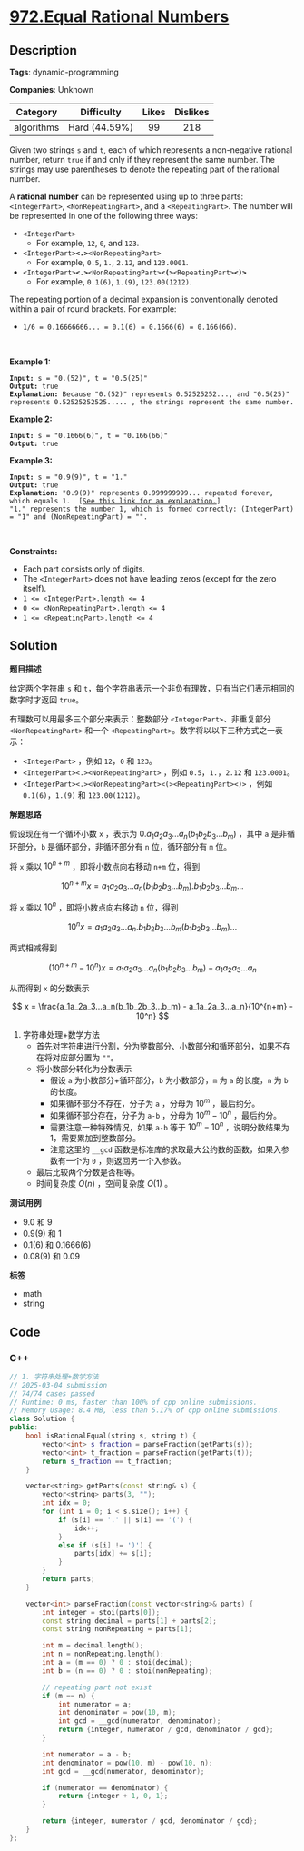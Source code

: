 # [972.Equal Rational Numbers](https://leetcode.com/problems/equal-rational-numbers/description/)

## Description

**Tags**: dynamic-programming

**Companies**: Unknown

|  Category  |  Difficulty   | Likes | Dislikes |
| :--------: | :-----------: | :---: | :------: |
| algorithms | Hard (44.59%) |  99   |   218    |

<p>Given two strings <code>s</code> and <code>t</code>, each of which represents a non-negative rational number, return <code>true</code> if and only if they represent the same number. The strings may use parentheses to denote the repeating part of the rational number.</p>
<p>A <strong>rational number</strong> can be represented using up to three parts: <code>&lt;IntegerPart&gt;</code>, <code>&lt;NonRepeatingPart&gt;</code>, and a <code>&lt;RepeatingPart&gt;</code>. The number will be represented in one of the following three ways:</p>
<ul>
  <li><code>&lt;IntegerPart&gt;</code>
  <ul>
    <li>For example, <code>12</code>, <code>0</code>, and <code>123</code>.</li>
  </ul>
  </li>
  <li><code>&lt;IntegerPart&gt;<strong>&lt;.&gt;</strong>&lt;NonRepeatingPart&gt;</code>
  <ul>
    <li>For example, <code>0.5</code>, <code>1.</code>, <code>2.12</code>, and <code>123.0001</code>.</li>
  </ul>
  </li>
  <li><code>&lt;IntegerPart&gt;<strong>&lt;.&gt;</strong>&lt;NonRepeatingPart&gt;<strong>&lt;(&gt;</strong>&lt;RepeatingPart&gt;<strong>&lt;)&gt;</strong></code>
  <ul>
    <li>For example, <code>0.1(6)</code>, <code>1.(9)</code>, <code>123.00(1212)</code>.</li>
  </ul>
  </li>
</ul>
<p>The repeating portion of a decimal expansion is conventionally denoted within a pair of round brackets. For example:</p>
<ul>
  <li><code>1/6 = 0.16666666... = 0.1(6) = 0.1666(6) = 0.166(66)</code>.</li>
</ul>
<p>&nbsp;</p>
<p><strong class="example">Example 1:</strong></p>
<pre><code><strong>Input:</strong> s = &quot;0.(52)&quot;, t = &quot;0.5(25)&quot;
<strong>Output:</strong> true
<strong>Explanation:</strong> Because &quot;0.(52)&quot; represents 0.52525252..., and &quot;0.5(25)&quot; represents 0.52525252525..... , the strings represent the same number.</code></pre>
<p><strong class="example">Example 2:</strong></p>
<pre><code><strong>Input:</strong> s = &quot;0.1666(6)&quot;, t = &quot;0.166(66)&quot;
<strong>Output:</strong> true</code></pre>
<p><strong class="example">Example 3:</strong></p>
<pre><code><strong>Input:</strong> s = &quot;0.9(9)&quot;, t = &quot;1.&quot;
<strong>Output:</strong> true
<strong>Explanation:</strong> &quot;0.9(9)&quot; represents 0.999999999... repeated forever, which equals 1.  [<a href="https://en.wikipedia.org/wiki/0.999..." target="_blank">See this link for an explanation.</a>]
&quot;1.&quot; represents the number 1, which is formed correctly: (IntegerPart) = &quot;1&quot; and (NonRepeatingPart) = &quot;&quot;.</code></pre>
<p>&nbsp;</p>
<p><strong>Constraints:</strong></p>
<ul>
  <li>Each part consists only of digits.</li>
  <li>The <code>&lt;IntegerPart&gt;</code> does not have leading zeros (except for the zero itself).</li>
  <li><code>1 &lt;= &lt;IntegerPart&gt;.length &lt;= 4</code></li>
  <li><code>0 &lt;= &lt;NonRepeatingPart&gt;.length &lt;= 4</code></li>
  <li><code>1 &lt;= &lt;RepeatingPart&gt;.length &lt;= 4</code></li>
</ul>

## Solution

**题目描述**

给定两个字符串 `s` 和 `t`，每个字符串表示一个非负有理数，只有当它们表示相同的数字时才返回 `true`。

有理数可以用最多三个部分来表示：整数部分 `<IntegerPart>`、非重复部分 `<NonRepeatingPart>` 和一个 `<RepeatingPart>`。数字将以以下三种方式之一表示：

- `<IntegerPart>` ，例如 `12`，`0` 和 `123`。
- `<IntegerPart><.><NonRepeatingPart>` ，例如 `0.5`，`1.`，`2.12` 和 `123.0001`。
- `<IntegerPart><.><NonRepeatingPart><(><RepeatingPart><)>` ，例如 `0.1(6)`，`1.(9)` 和 `123.00(1212)`。

**解题思路**

假设现在有一个循环小数 `x` ，表示为 $0.a_1a_2a_3...a_n(b_1b_2b_3...b_m)$ ，其中 `a` 是非循环部分，`b` 是循环部分，非循环部分有 `n` 位，循环部分有 `m` 位。

将 `x` 乘以 $10^{n+m}$ ，即将小数点向右移动 `n+m` 位，得到

$$
10^{n+m}x = a_1a_2a_3...a_n(b_1b_2b_3...b_m).b_1b_2b_3...b_m...
$$

将 `x` 乘以 $10^n$ ，即将小数点向右移动 `n` 位，得到

$$
10^nx = a_1a_2a_3...a_n.b_1b_2b_3...b_m(b_1b_2b_3...b_m)...
$$

两式相减得到

$$
(10^{n+m} - 10^n)x = a_1a_2a_3...a_n(b_1b_2b_3...b_m) - a_1a_2a_3...a_n
$$

从而得到 `x` 的分数表示

$$
x = \frac{a_1a_2a_3...a_n(b_1b_2b_3...b_m) - a_1a_2a_3...a_n}{10^{n+m} - 10^n}
$$

1. 字符串处理+数学方法
   - 首先对字符串进行分割，分为整数部分、小数部分和循环部分，如果不存在将对应部分置为 `""`。
   - 将小数部分转化为分数表示
     - 假设 `a` 为小数部分+循环部分，`b` 为小数部分，`m` 为 `a` 的长度，`n` 为 `b` 的长度。
     - 如果循环部分不存在，分子为 `a` ，分母为 $10^m$ ，最后约分。
     - 如果循环部分存在，分子为 `a-b` ，分母为 $10^m-10^n$ ，最后约分。
     - 需要注意一种特殊情况，如果 `a-b` 等于 $10^m-10^n$ ，说明分数结果为 1，需要累加到整数部分。
     - 注意这里的 `__gcd` 函数是标准库的求取最大公约数的函数，如果入参数有一个为 `0` ，则返回另一个入参数。
   - 最后比较两个分数是否相等。
   - 时间复杂度 $O(n)$ ，空间复杂度 $O(1)$ 。

**测试用例**

- 9.0 和 9
- 0.9(9) 和 1
- 0.1(6) 和 0.1666(6)
- 0.08(9) 和 0.09

**标签**

- math
- string

<!-- code start -->
## Code

### C++

```cpp
// 1. 字符串处理+数学方法
// 2025-03-04 submission
// 74/74 cases passed
// Runtime: 0 ms, faster than 100% of cpp online submissions.
// Memory Usage: 8.4 MB, less than 5.17% of cpp online submissions.
class Solution {
public:
    bool isRationalEqual(string s, string t) {
        vector<int> s_fraction = parseFraction(getParts(s));
        vector<int> t_fraction = parseFraction(getParts(t));
        return s_fraction == t_fraction;
    }

    vector<string> getParts(const string& s) {
        vector<string> parts(3, "");
        int idx = 0;
        for (int i = 0; i < s.size(); i++) {
            if (s[i] == '.' || s[i] == '(') {
                idx++;
            }
            else if (s[i] != ')') {
                parts[idx] += s[i];
            }
        }
        return parts;
    }

    vector<int> parseFraction(const vector<string>& parts) {
        int integer = stoi(parts[0]);
        const string decimal = parts[1] + parts[2];
        const string nonRepeating = parts[1];

        int m = decimal.length();
        int n = nonRepeating.length();
        int a = (m == 0) ? 0 : stoi(decimal);
        int b = (n == 0) ? 0 : stoi(nonRepeating);

        // repeating part not exist
        if (m == n) {
            int numerator = a;
            int denominator = pow(10, m);
            int gcd = __gcd(numerator, denominator);
            return {integer, numerator / gcd, denominator / gcd};
        }

        int numerator = a - b;
        int denominator = pow(10, m) - pow(10, n);
        int gcd = __gcd(numerator, denominator);

        if (numerator == denominator) {
            return {integer + 1, 0, 1};
        }

        return {integer, numerator / gcd, denominator / gcd};
    }
};
```

<!-- code end -->
